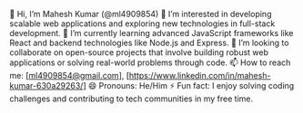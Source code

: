 👋 Hi, I’m Mahesh Kumar (@ml4909854)
👀 I’m interested in developing scalable web applications and exploring new technologies in full-stack development.
🌱 I’m currently learning advanced JavaScript frameworks like React and backend technologies like Node.js and Express.
💞️ I’m looking to collaborate on open-source projects that involve building robust web applications or solving real-world problems through code.
📫 How to reach me: [ml4909854@gmail.com], [https://www.linkedin.com/in/mahesh-kumar-630a29263/]
😄 Pronouns: He/Him
⚡ Fun fact: I enjoy solving coding challenges and contributing to tech communities in my free time.
